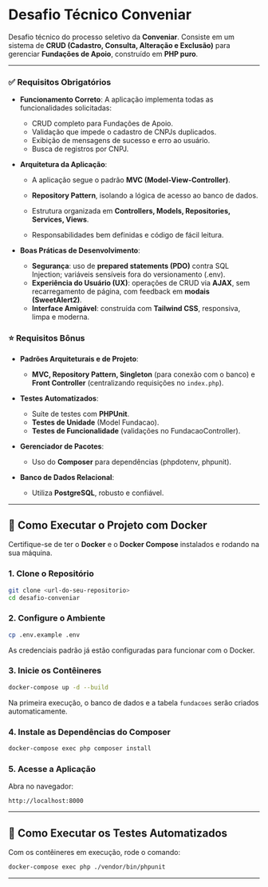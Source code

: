 # Desafio Técnico Conveniar

Desafio técnico do processo seletivo da **Conveniar**. Consiste em um sistema de **CRUD (Cadastro, Consulta, Alteração e Exclusão)** para gerenciar **Fundações de Apoio**, construído em **PHP puro**.

---

### ✅ Requisitos Obrigatórios

* **Funcionamento Correto**: A aplicação implementa todas as funcionalidades solicitadas:

  * CRUD completo para Fundações de Apoio.
  * Validação que impede o cadastro de CNPJs duplicados.
  * Exibição de mensagens de sucesso e erro ao usuário.
  * Busca de registros por CNPJ.

* **Arquitetura da Aplicação**:

  * A aplicação segue o padrão **MVC (Model-View-Controller)**.
  * **Repository Pattern**, isolando a lógica de acesso ao banco de dados.

  * Estrutura organizada em **Controllers, Models, Repositories, Services, Views**.
  * Responsabilidades bem definidas e código de fácil leitura.

* **Boas Práticas de Desenvolvimento**:

  * **Segurança**: uso de **prepared statements (PDO)** contra SQL Injection; variáveis sensíveis fora do versionamento (.env).
  * **Experiência do Usuário (UX)**: operações de CRUD via **AJAX**, sem recarregamento de página, com feedback em **modais (SweetAlert2)**.
  * **Interface Amigável**: construída com **Tailwind CSS**, responsiva, limpa e moderna.

### ⭐ Requisitos Bônus

* **Padrões Arquiteturais e de Projeto**:

  * **MVC, Repository Pattern, Singleton** (para conexão com o banco) e **Front Controller** (centralizando requisições no `index.php`).

* **Testes Automatizados**:

  * Suíte de testes com **PHPUnit**.
  * **Testes de Unidade** (Model Fundacao).
  * **Testes de Funcionalidade** (validações no FundacaoController).

* **Gerenciador de Pacotes**:

  * Uso do **Composer** para dependências (phpdotenv, phpunit).

* **Banco de Dados Relacional**:

  * Utiliza **PostgreSQL**, robusto e confiável.

---

## 🚀 Como Executar o Projeto com Docker

Certifique-se de ter o **Docker** e o **Docker Compose** instalados e rodando na sua máquina.

### 1. Clone o Repositório

```bash
git clone <url-do-seu-repositorio>
cd desafio-conveniar
```

### 2. Configure o Ambiente

```bash
cp .env.example .env
```

As credenciais padrão já estão configuradas para funcionar com o Docker.

### 3. Inicie os Contêineres

```bash
docker-compose up -d --build
```

Na primeira execução, o banco de dados e a tabela `fundacoes` serão criados automaticamente.

### 4. Instale as Dependências do Composer

```bash
docker-compose exec php composer install
```

### 5. Acesse a Aplicação

Abra no navegador:

```
http://localhost:8000
```

---

## 🧪 Como Executar os Testes Automatizados

Com os contêineres em execução, rode o comando:

```bash
docker-compose exec php ./vendor/bin/phpunit
```

---
